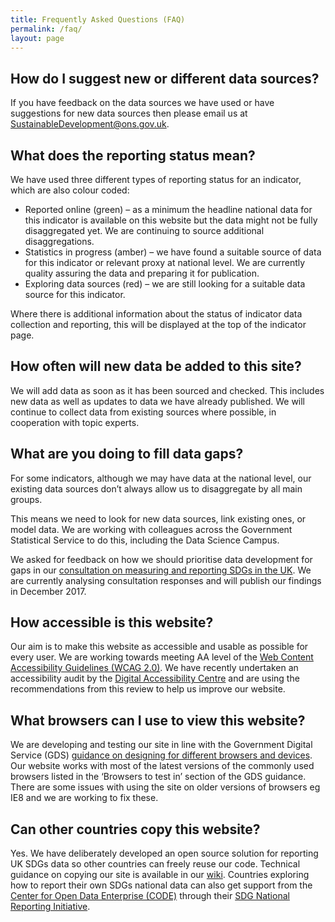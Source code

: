 ```yaml
---
title: Frequently Asked Questions (FAQ)
permalink: /faq/
layout: page
---
```


## How do I suggest new or different data sources?
If you have feedback on the data sources we have used or have suggestions for new data sources then please email us at <a href="mailto:SustainableDevelopment@ons.gov.uk">SustainableDevelopment@ons.gov.uk</a>.

## What does the reporting status mean?
We have used three different types of reporting status for an indicator, which are also colour coded:

* Reported online (green) – as a minimum the headline national data for this indicator is available on this website but the data might not be fully disaggregated yet. We are continuing to source additional disaggregations.
* Statistics in progress (amber) – we have found a suitable source of data for this indicator or relevant proxy at national level. We are currently quality assuring the data and preparing it for publication.
* Exploring data sources (red) – we are still looking for a suitable data source for this indicator.

Where there is additional information about the status of indicator data collection and reporting, this will be displayed at the top of the indicator page.

## How often will new data be added to this site?
We will add data as soon as it has been sourced and checked. This includes new data as well as updates to data we have already published. We will continue to collect data from existing sources where possible, in cooperation with topic experts.

## What are you doing to fill data gaps?
For some indicators, although we may have data at the national level, our existing data sources don’t always allow us to disaggregate by all main groups. 

This means we need to look for new data sources, link existing ones, or model data. We are working with colleagues across the Government Statistical Service to do this, including the Data Science Campus.

We asked for feedback on how we should prioritise data development for gaps in our [consultation on measuring and reporting SDGs in the UK](https://consultations.ons.gov.uk/sustainable-development-goals/ons-approach-to-measuring-reporting-sdgs-in-the-uk/). We are currently analysing consultation responses and will publish our findings in December 2017. 

## How accessible is this website?
Our aim is to make this website as accessible and usable as possible for every user. We are working towards meeting AA level of the [Web Content Accessibility Guidelines (WCAG 2.0)](https://www.gov.uk/service-manual/helping-people-to-use-your-service/understanding-wcag-20). We have recently undertaken an accessibility audit by the [Digital Accessibility Centre](http://digitalaccessibilitycentre.org/) and are using the recommendations from this review to help us improve our website.

## What browsers can I use to view this website?
We are developing and testing our site in line with the Government Digital Service (GDS) [guidance on designing for different browsers and devices](https://www.gov.uk/service-manual/technology/designing-for-different-browsers-and-devices). Our website works with most of the latest versions of the commonly used browsers listed in the ‘Browsers to test in’ section of the GDS guidance. There are some issues with using the site on older versions of browsers eg IE8 and we are working to fix these.

## Can other countries copy this website?
Yes. We have deliberately developed an open source solution for reporting UK SDGs data so other countries can freely reuse our code. Technical guidance on copying our site is available in our [wiki](https://github.com/datasciencecampus/sdg-indicators/wiki). Countries exploring how to report their own SDGs national data can also get support from the [Center for Open Data Enterprise (CODE)](http://www.opendataenterprise.org/) through their [SDG National Reporting Initiative](https://www.sdgreporting.org/).

<!-- DO NOT REMOVE ANYTHING BELOW THIS LINE -->
<script type='text/javascript'>
document.addEventListener("DOMContentLoaded", function () {
	$('#main-content h2').addClass('roleHeader');
	$('#main-content h2').attr({
		'tabindex': 0,
		'role': 'button'
	})
	$('.roleHeader').click(function () {
		$(this).nextUntil('h2').stop(true, true).toggle()
			$(window).trigger('resize')
	}).nextUntil('h2').hide();
	$('.roleHeader').keypress(function (e) {
		if (e.which == 13 || e.which == 32) { //Enter or space key pressed
			$(this).trigger('click');
		}
	})
})
 </script>

